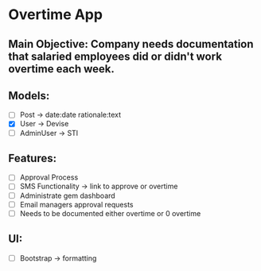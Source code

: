 # Overtime App

## Main Objective: Company needs documentation that salaried employees did or didn't work overtime each week.

## Models:
- [ ] Post -> date:date rationale:text
- [x] User -> Devise
- [ ] AdminUser -> STI

## Features:
- [ ] Approval Process
- [ ] SMS Functionality -> link to approve or overtime
- [ ] Administrate gem dashboard
- [ ] Email managers approval requests
- [ ] Needs to be documented either overtime or 0 overtime

## UI:
- [ ] Bootstrap -> formatting
